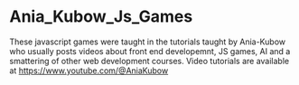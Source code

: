 # Ania_Kubow_Js_Games

These javascript games were taught in the tutorials taught by Ania-Kubow who usually posts videos about front end developemnt, JS games, AI and a smattering of other web development courses. Video tutorials are available at https://www.youtube.com/@AniaKubow
